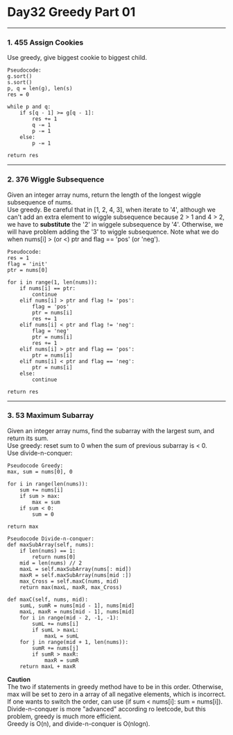 # Day32 Greedy Part 01

---

### 1. 455 Assign Cookies
Use greedy, give biggest cookie to biggest child.  

```
Pseudocode:
g.sort()
s.sort()
p, q = len(g), len(s)
res = 0

while p and q:
    if s[q - 1] >= g[q - 1]:
        res += 1
        q -= 1
        p -= 1
    else:
        p -= 1

return res
```

---

### 2. 376 Wiggle Subsequence
Given an integer array nums, return the length of the longest wiggle subsequence of nums.  
Use greedy. Be careful that in [1, 2, 4, 3], when iterate to '4', although we can't add an extra element to wiggle subsequence because 2 > 1 and 4 > 2, we have to **substitute** the '2' in wiggele subsequence by '4'. Otherwise, we will have problem adding the '3' to wiggle subsequence. Note what we do when nums[i] > (or <) ptr and flag == 'pos' (or 'neg').  

```
Pseudocode:
res = 1
flag = 'init'
ptr = nums[0]

for i in range(1, len(nums)):
    if nums[i] == ptr:
        continue
    elif nums[i] > ptr and flag != 'pos':
        flag = 'pos'
        ptr = nums[i]
        res += 1
    elif nums[i] < ptr and flag != 'neg':
        flag = 'neg'
        ptr = nums[i]
        res += 1
    elif nums[i] > ptr and flag == 'pos':
        ptr = nums[i]
    elif nums[i] < ptr and flag == 'neg':
        ptr = nums[i]
    else:
        continue

return res
```

---

### 3. 53 Maximum Subarray
Given an integer array nums, find the subarray with the largest sum, and return its sum.  
Use greedy: reset sum to 0 when the sum of previous subarray is < 0.  
Use divide-n-conquer:

```
Pseudocode Greedy:
max, sum = nums[0], 0

for i in range(len(nums)):
    sum += nums[i]
    if sum > max:
        max = sum
    if sum < 0:
        sum = 0

return max

Pseudocode Divide-n-conquer:
def maxSubArray(self, nums):
    if len(nums) == 1:
        return nums[0]
    mid = len(nums) // 2
    maxL = self.maxSubArray(nums[: mid])
    maxR = self.maxSubArray(nums[mid :])
    max_Cross = self.maxC(nums, mid)
    return max(maxL, maxR, max_Cross)

def maxC(self, nums, mid):
    sumL, sumR = nums[mid - 1], nums[mid]
    maxL, maxR = nums[mid - 1], nums[mid]
    for i in range(mid - 2, -1, -1):
        sumL += nums[i]
        if sumL > maxL:
            maxL = sumL
    for j in range(mid + 1, len(nums)):
        sumR += nums[j]
        if sumR > maxR:
            maxR = sumR
    return maxL + maxR
```
**Caution**  
The two if statements in greedy method have to be in this order. Otherwise, max will be set to zero in a array of all negative elements, which is incorrect. If one wants to switch the order, can use (if sum < nums[i]: sum = nums[i]).  
Divide-n-conquer is more "advanced" according ro leetcode, but this problem, greedy is much more efficient.  
Greedy is O(n), and divide-n-conquer is O(nlogn).  
